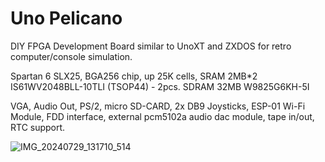 # Uno Pelicano
DIY FPGA Development Board similar to UnoXT and ZXDOS for retro computer/console simulation.

Spartan 6 SLX25, BGA256 chip, up 25K cells,
SRAM 2MB*2 IS61WV2048BLL-10TLI (TSOP44) - 2pcs.
SDRAM 32MB W9825G6KH-5I

VGA, Audio Out, PS/2, micro SD-CARD, 2x DB9 Joysticks, ESP-01 Wi-Fi Module, FDD interface, external pcm5102a audio dac module, tape in/out, RTC support.

![IMG_20240729_131710_514](https://github.com/user-attachments/assets/020e01c2-704f-4553-b8c8-0e42bdab548e)
